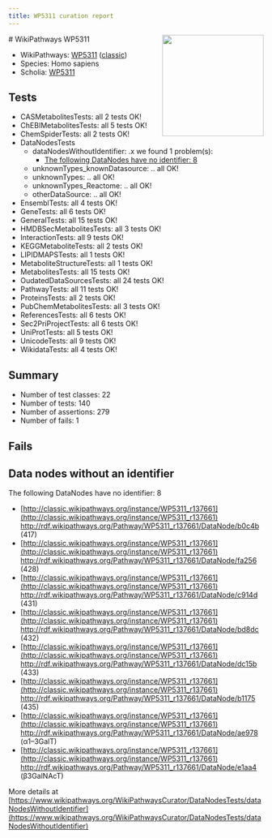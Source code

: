 ```yaml
---
title: WP5311 curation report
---
```


<img style="float: right; width: 200px" src="https://upload.wikimedia.org/wikipedia/commons/thumb/8/83/Wplogo_with_text_500.png/640px-Wplogo_with_text_500.png" />
# WikiPathways WP5311

* WikiPathways: [WP5311](https://wikipathways.org/pathways/WP5311) ([classic](https://classic.wikipathways.org/instance/WP5311))
* Species: Homo sapiens
* Scholia: [WP5311](https://scholia.toolforge.org/wikipathways/WP5311)
## Tests
* CASMetabolitesTests: all 2 tests OK!
* ChEBIMetabolitesTests: all 5 tests OK!
* ChemSpiderTests: all 2 tests OK!
* DataNodesTests
    * dataNodesWithoutIdentifier: .x we found 1 problem(s):
        * [The following DataNodes have no identifier: 8](#d2d32fa7)
    * unknownTypes_knownDatasource: .. all OK!
    * unknownTypes: .. all OK!
    * unknownTypes_Reactome: .. all OK!
    * otherDataSource: .. all OK!
* EnsemblTests: all 4 tests OK!
* GeneTests: all 6 tests OK!
* GeneralTests: all 15 tests OK!
* HMDBSecMetabolitesTests: all 3 tests OK!
* InteractionTests: all 9 tests OK!
* KEGGMetaboliteTests: all 2 tests OK!
* LIPIDMAPSTests: all 1 tests OK!
* MetaboliteStructureTests: all 1 tests OK!
* MetabolitesTests: all 15 tests OK!
* OudatedDataSourcesTests: all 24 tests OK!
* PathwayTests: all 11 tests OK!
* ProteinsTests: all 2 tests OK!
* PubChemMetabolitesTests: all 3 tests OK!
* ReferencesTests: all 6 tests OK!
* Sec2PriProjectTests: all 6 tests OK!
* UniProtTests: all 5 tests OK!
* UnicodeTests: all 9 tests OK!
* WikidataTests: all 4 tests OK!


## Summary

* Number of test classes: 22
* Number of tests: 140
* Number of assertions: 279
* Number of fails: 1

## Fails

<a name="d2d32fa7" />

## Data nodes without an identifier

The following DataNodes have no identifier: 8

* [http://classic.wikipathways.org/instance/WP5311_r137661](http://classic.wikipathways.org/instance/WP5311_r137661) http://rdf.wikipathways.org/Pathway/WP5311_r137661/DataNode/b0c4b (417)
* [http://classic.wikipathways.org/instance/WP5311_r137661](http://classic.wikipathways.org/instance/WP5311_r137661) http://rdf.wikipathways.org/Pathway/WP5311_r137661/DataNode/fa256 (428)
* [http://classic.wikipathways.org/instance/WP5311_r137661](http://classic.wikipathways.org/instance/WP5311_r137661) http://rdf.wikipathways.org/Pathway/WP5311_r137661/DataNode/c914d (431)
* [http://classic.wikipathways.org/instance/WP5311_r137661](http://classic.wikipathways.org/instance/WP5311_r137661) http://rdf.wikipathways.org/Pathway/WP5311_r137661/DataNode/bd8dc (432)
* [http://classic.wikipathways.org/instance/WP5311_r137661](http://classic.wikipathways.org/instance/WP5311_r137661) http://rdf.wikipathways.org/Pathway/WP5311_r137661/DataNode/dc15b (433)
* [http://classic.wikipathways.org/instance/WP5311_r137661](http://classic.wikipathways.org/instance/WP5311_r137661) http://rdf.wikipathways.org/Pathway/WP5311_r137661/DataNode/b1175 (435)
* [http://classic.wikipathways.org/instance/WP5311_r137661](http://classic.wikipathways.org/instance/WP5311_r137661) http://rdf.wikipathways.org/Pathway/WP5311_r137661/DataNode/ae978 (α1–3GalT)
* [http://classic.wikipathways.org/instance/WP5311_r137661](http://classic.wikipathways.org/instance/WP5311_r137661) http://rdf.wikipathways.org/Pathway/WP5311_r137661/DataNode/e1aa4 (β3GalNAcT)


More details at [https://www.wikipathways.org/WikiPathwaysCurator/DataNodesTests/dataNodesWithoutIdentifier](https://www.wikipathways.org/WikiPathwaysCurator/DataNodesTests/dataNodesWithoutIdentifier)

